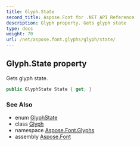 ```yaml
---
title: Glyph.State
second_title: Aspose.Font for .NET API Reference
description: Glyph property. Gets glyph state
type: docs
weight: 70
url: /net/aspose.font.glyphs/glyph/state/
---
```

## Glyph.State property

Gets glyph state.

```csharp
public GlyphState State { get; }
```

### See Also

* enum [GlyphState](../../glyphstate/)
* class [Glyph](../)
* namespace [Aspose.Font.Glyphs](../../../aspose.font.glyphs/)
* assembly [Aspose.Font](../../../)


